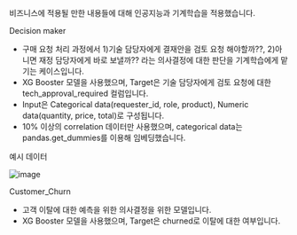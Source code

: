 비즈니스에 적용될 만한 내용들에 대해 인공지능과 기계학습을 적용했습니다.

Decision maker
- 구매 요청 처리 과정에서 1)기술 담당자에게 결재안을 검토 요청 해야할까??, 2)아니면 재정 담당자에게 바로 보낼까?? 라는 의사결정에 대한 판단을 기계학습에게 맡기는 케이스입니다.
- XG Booster 모델을 사용했으며, Target은 기술 담당자에게 검토 요청에 대한 tech_approval_required 컬럼입니다.
- Input은 Categorical data(requester_id, role, product), Numeric data(quantity, price, total)로 구성됩니다.
- 10% 이상의 correlation 데이터만 사용했으며, categorical data는 pandas.get_dummies를 이용해 임베딩했습니다.

예시 데이터  

![image](https://github.com/parks602/Bussines_ai_study/assets/34082230/754823cf-f362-4555-a331-908e12e5045d)


Customer_Churn
- 고객 이탈에 대한 예측을 위한 의사결정을 위한 모델입니다.
- XG Booster 모델을 사용했으며, Target은 churned로 이탈에 대한 여부입니다.
  
